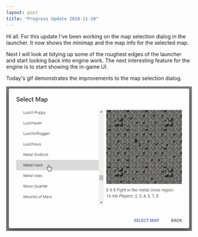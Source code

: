 ```yaml
---
layout: post
title: "Progress Update 2018-11-10"
---
```


Hi all. For this update I've been working on the map selection dialog in the launcher. It now shows the minimap and the map info for the selected map.

Next I will look at tidying up some of the roughest edges of the launcher and start looking back into engine work. The next interesting feature for the engine is to start showing the in-game UI.

Today's gif demonstrates the improvements to the map selection dialog.

![2018-11-10-progress](/pics/progress-2018-11-10.gif)
